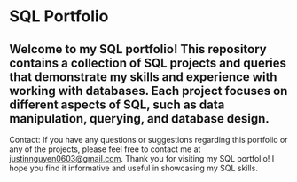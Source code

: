 # SQL Portfolio
## Welcome to my SQL portfolio! This repository contains a collection of SQL projects and queries that demonstrate my skills and experience with working with databases. Each project focuses on different aspects of SQL, such as data manipulation, querying, and database design.

Contact:
If you have any questions or suggestions regarding this portfolio or any of the projects, please feel free to contact me at justinnguyen0603@gmail.com. Thank you for visiting my SQL portfolio! I hope you find it informative and useful in showcasing my SQL skills.
